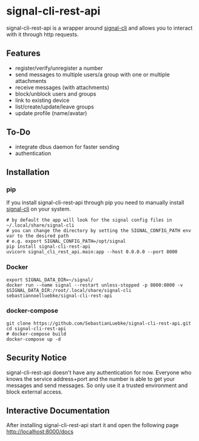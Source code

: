 # signal-cli-rest-api
signal-cli-rest-api is a wrapper around [signal-cli](https://github.com/AsamK/signal-cli) and allows you to interact with it through http requests.

## Features
* register/verify/unregister a number
* send messages to multiple users/a group with one or multiple attachments
* receive messages (with attachments)
* block/unblock users and groups
* link to existing device
* list/create/update/leave groups
* update profile (name/avatar)

## To-Do
* integrate dbus daemon for faster sending
* authentication

## Installation

### pip

If you install signal-cli-rest-api through pip you need to manually install [signal-cli](https://github.com/AsamK/signal-cli) on your system.

```console
# by default the app will look for the signal config files in ~/.local/share/signal-cli
# you can change the directory by setting the SIGNAL_CONFIG_PATH env var to the desired path
# e.g. export SIGNAL_CONFIG_PATH=/opt/signal
pip install signal-cli-rest-api
uvicorn signal_cli_rest_api.main:app --host 0.0.0.0 --port 8000
```

### Docker

```console
export SIGNAL_DATA_DIR=~/signal/
docker run --name signal --restart unless-stopped -p 8000:8000 -v $SIGNAL_DATA_DIR:/root/.local/share/signal-cli sebastiannoelluebke/signal-cli-rest-api
```

### docker-compose
```console
git clone https://github.com/SebastianLuebke/signal-cli-rest-api.git
cd signal-cli-rest-api
# docker-compose build
docker-compose up -d
```

## Security Notice
signal-cli-rest-api doesn't have any authentication for now. Everyone who knows the service address+port and the number is able to get your messages and send messages. So only use it a trusted environment and block external access.

## Interactive Documentation

After installing signal-cli-rest-api start it and open the following page [http://localhost:8000/docs](http://localhost:8000/docs)

